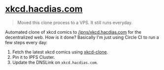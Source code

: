 # [xkcd.hacdias.com](http://xkcd.hacdias.com/)

> Moved this clone process to a VPS. It still runs everyday.

Automated clone of xkcd comics to [/ipns/xkcd.hacdias.com](http://xkcd.hacdias.com/) for the decentralized web. How is it done? Basically I'm just using Circle CI to run a few steps every day:

1. Fetch the latest xkcd comics using [xkcd-clone](https://github.com/hacdias/xkcd-clone).
2. Pin it to IPFS Cluster.
3. Update the DNSLink on `xkcd.hacdias.com`.
